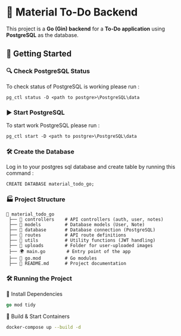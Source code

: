# 🚀 Material To-Do Backend

This project is a **Go (Gin) backend** for a **To-Do application** using **PostgreSQL** as the database.

## 🎯 Getting Started

### 🔍 Check PostgreSQL Status
To check status of PostgreSQL is working please run :
```
pg_ctl status -D <path to postgre>\PostgreSQL\data
```
### ▶️ Start PostgreSQL
To start work PostgreSQL please run :
```
pg_ctl start -D <path to postgre>\PostgreSQL\data
```
### 🛠️ Create the Database
Log in to your postgres sql database and create table by running this command :
```
CREATE DATABASE material_todo_go;
```

### 🏭 Project Structure
```
📂 material_todo_go
 ├── 📁 controllers    # API controllers (auth, user, notes)
 ├── 📁 models         # Database models (User, Note)
 ├── 📁 database       # Database connection (PostgreSQL)
 ├── 📁 routes         # API route definitions
 ├── 📁 utils          # Utility functions (JWT handling)
 ├── 📁 uploads        # Folder for user-uploaded images
 ├── 🌍 main.go        # Entry point of the app
 ├── 📜 go.mod         # Go modules
 ├── 📜 README.md      # Project documentation
```

### 🛠️ Running the Project
🔹 Install Dependencies
```go
go mod tidy
```

🔹 Build & Start Containers
```sh
docker-compose up --build -d
```